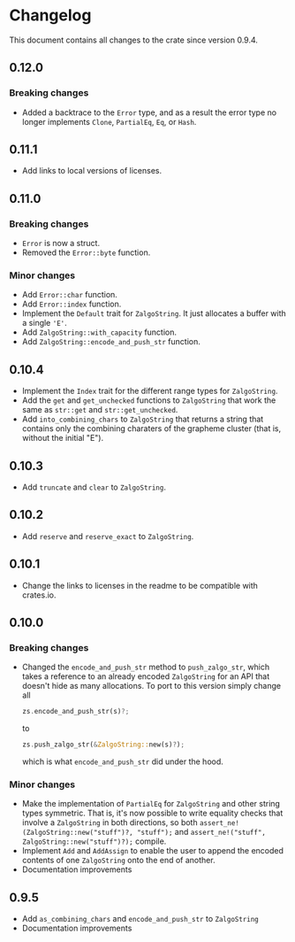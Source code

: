 # Changelog

This document contains all changes to the crate since version 0.9.4.

## 0.12.0

### Breaking changes

 - Added a backtrace to the `Error` type, and as a result the error type no longer implements `Clone`, `PartialEq`, `Eq`, or `Hash`.

## 0.11.1

 - Add links to local versions of licenses.

## 0.11.0

### Breaking changes

- `Error` is now a struct.
- Removed the `Error::byte` function.

### Minor changes

- Add `Error::char` function.
- Add `Error::index` function.
- Implement the `Default` trait for `ZalgoString`. It just allocates a buffer with a single `'E'`.
- Add `ZalgoString::with_capacity` function.
- Add `ZalgoString::encode_and_push_str` function.

## 0.10.4

- Implement the `Index` trait for the different range types for `ZalgoString`.
- Add the `get` and `get_unchecked` functions to `ZalgoString` that work the same as `str::get` and `str::get_unchecked`.
- Add `into_combining_chars` to `ZalgoString` that returns a string that contains only the combining charaters of the grapheme cluster (that is, without the initial "E").

## 0.10.3

 - Add `truncate` and `clear` to `ZalgoString`.

## 0.10.2

 - Add `reserve` and `reserve_exact` to `ZalgoString`.

## 0.10.1

 - Change the links to licenses in the readme to be compatible with crates.io.

## 0.10.0

### Breaking changes

 - Changed the `encode_and_push_str` method to `push_zalgo_str`, which takes a reference to an already encoded `ZalgoString` for an API that doesn't hide as many allocations. To port to this version simply change all 
   ```rust
   zs.encode_and_push_str(s)?;
   ```
   to
   ```rust
   zs.push_zalgo_str(&ZalgoString::new(s)?);
   ```
   which is what `encode_and_push_str` did under the hood.

### Minor changes

 - Make the implementation of `PartialEq` for `ZalgoString` and other string types symmetric. That is, it's now possible to write equality checks that involve a `ZalgoString` in both directions, so both `assert_ne!(ZalgoString::new("stuff")?, "stuff");` and `assert_ne!("stuff", ZalgoString::new("stuff")?);` compile.
 - Implement `Add` and `AddAssign` to enable the user to append the encoded contents of one `ZalgoString` onto the end of another.
 - Documentation improvements

## 0.9.5

 - Add `as_combining_chars` and `encode_and_push_str` to `ZalgoString`
 - Documentation improvements
